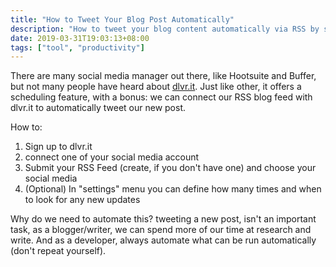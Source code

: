 ```yaml
---
title: "How to Tweet Your Blog Post Automatically"
description: "How to tweet your blog content automatically via RSS by schedule that you define yourself"
date: 2019-03-31T19:03:13+08:00
tags: ["tool", "productivity"]
---
```


There are many social media manager out there, like Hootsuite and Buffer, but not many people have heard about [dlvr.it](https://dlvrit.com/). Just like other, it offers a scheduling feature, with a bonus: we can connect our RSS blog feed with dlvr.it to automatically tweet our new post.

How to:

1. Sign up to dlvr.it
2. connect one of your social media account
3. Submit your RSS Feed (create, if you don't have one) and choose your social media
4. (Optional) In "settings" menu you can define how many times and when to look for any new updates

Why do we need to automate this? tweeting a new post, isn't an important task, as a blogger/writer, we can spend more of our time at research and write. And as a developer, always automate what can be run automatically (don't repeat yourself).



